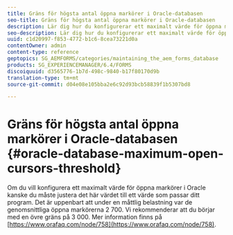 ```yaml
---
title: Gräns för högsta antal öppna markörer i Oracle-databasen
seo-title: Gräns för högsta antal öppna markörer i Oracle-databasen
description: Lär dig hur du konfigurerar ett maximalt värde för öppna markörer i Oracle.
seo-description: Lär dig hur du konfigurerar ett maximalt värde för öppna markörer i Oracle.
uuid: c1d20997-f853-4772-b1c6-8cea73221d0a
contentOwner: admin
content-type: reference
geptopics: SG_AEMFORMS/categories/maintaining_the_aem_forms_database
products: SG_EXPERIENCEMANAGER/6.4/FORMS
discoiquuid: d3565776-1b7d-498c-9840-b17f80170d9b
translation-type: tm+mt
source-git-commit: d04e08e105bba2e6c92d93bcb58839f1b5307bd8

---
```



# Gräns för högsta antal öppna markörer i Oracle-databasen {#oracle-database-maximum-open-cursors-threshold}

Om du vill konfigurera ett maximalt värde för öppna markörer i Oracle kanske du måste justera det här värdet till ett värde som passar ditt program. Det är uppenbart att under en måttlig belastning var de genomsnittliga öppna markörerna 2 700. Vi rekommenderar att du börjar med en övre gräns på 3 000. Mer information finns på [https://www.orafaq.com/node/758](https://www.orafaq.com/node/758).
